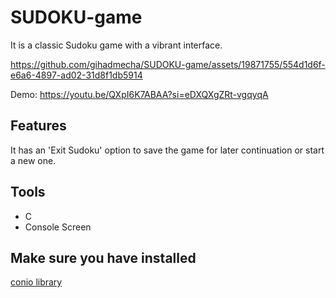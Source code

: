 # SUDOKU-game

It is a classic Sudoku game with a vibrant interface.

https://github.com/gihadmecha/SUDOKU-game/assets/19871755/554d1d6f-e6a6-4897-ad02-31d8f1db5914

Demo: https://youtu.be/QXpI6K7ABAA?si=eDXQXgZRt-vgqyqA 

## Features
It has an 'Exit Sudoku' option to save the game for later continuation or start a new one.

## Tools 
- C
- Console Screen

## Make sure you have installed
[conio library](https://github.com/thradams/conio)
